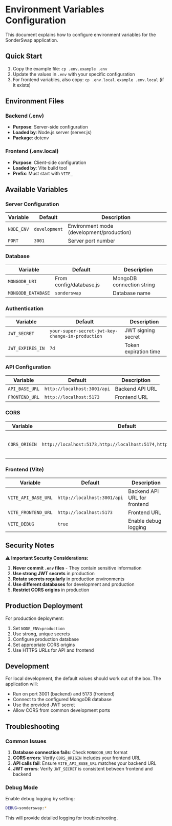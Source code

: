 # Environment Variables Configuration

This document explains how to configure environment variables for the SonderSwap application.

## Quick Start

1. Copy the example file: `cp .env.example .env`
2. Update the values in `.env` with your specific configuration
3. For frontend variables, also copy: `cp .env.local.example .env.local` (if it exists)

## Environment Files

### Backend (.env)
- **Purpose**: Server-side configuration
- **Loaded by**: Node.js server (server.js)
- **Package**: dotenv

### Frontend (.env.local)
- **Purpose**: Client-side configuration
- **Loaded by**: Vite build tool
- **Prefix**: Must start with `VITE_`

## Available Variables

### Server Configuration
| Variable | Default | Description |
|----------|---------|-------------|
| `NODE_ENV` | `development` | Environment mode (development/production) |
| `PORT` | `3001` | Server port number |

### Database
| Variable | Default | Description |
|----------|---------|-------------|
| `MONGODB_URI` | From config/database.js | MongoDB connection string |
| `MONGODB_DATABASE` | `sonderswap` | Database name |

### Authentication
| Variable | Default | Description |
|----------|---------|-------------|
| `JWT_SECRET` | `your-super-secret-jwt-key-change-in-production` | JWT signing secret |
| `JWT_EXPIRES_IN` | `7d` | Token expiration time |

### API Configuration
| Variable | Default | Description |
|----------|---------|-------------|
| `API_BASE_URL` | `http://localhost:3001/api` | Backend API URL |
| `FRONTEND_URL` | `http://localhost:5173` | Frontend URL |

### CORS
| Variable | Default | Description |
|----------|---------|-------------|
| `CORS_ORIGIN` | `http://localhost:5173,http://localhost:5174,http://localhost:5175` | Allowed origins (comma-separated) |

### Frontend (Vite)
| Variable | Default | Description |
|----------|---------|-------------|
| `VITE_API_BASE_URL` | `http://localhost:3001/api` | Backend API URL for frontend |
| `VITE_FRONTEND_URL` | `http://localhost:5173` | Frontend URL |
| `VITE_DEBUG` | `true` | Enable debug logging |

## Security Notes

⚠️ **Important Security Considerations:**

1. **Never commit `.env` files** - They contain sensitive information
2. **Use strong JWT secrets** in production
3. **Rotate secrets regularly** in production environments
4. **Use different databases** for development and production
5. **Restrict CORS origins** in production

## Production Deployment

For production deployment:

1. Set `NODE_ENV=production`
2. Use strong, unique secrets
3. Configure production database
4. Set appropriate CORS origins
5. Use HTTPS URLs for API and frontend

## Development

For local development, the default values should work out of the box. The application will:

- Run on port 3001 (backend) and 5173 (frontend)
- Connect to the configured MongoDB database
- Use the provided JWT secret
- Allow CORS from common development ports

## Troubleshooting

### Common Issues

1. **Database connection fails**: Check `MONGODB_URI` format
2. **CORS errors**: Verify `CORS_ORIGIN` includes your frontend URL
3. **API calls fail**: Ensure `VITE_API_BASE_URL` matches your backend URL
4. **JWT errors**: Verify `JWT_SECRET` is consistent between frontend and backend

### Debug Mode

Enable debug logging by setting:
```bash
DEBUG=sonderswap:*
```

This will provide detailed logging for troubleshooting.
